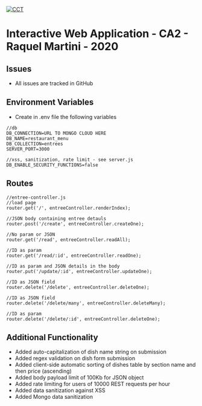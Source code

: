 [![CCT](https://www.cct.ie/wp-content/themes/hdcct/img/atoms/logo.jpg)](http://cct.ie)

# Interactive Web Application - CA2 -  Raquel Martini - 2020


## Issues
* All issues are tracked in GitHub

## Environment Variables
* Create in .env file the following variables
~~~~
//db
DB_CONNECTION=URL TO MONGO CLOUD HERE
DB_NAME=restaurant_menu
DB_COLLECTION=entrees
SERVER_PORT=3000

//xss, sanitization, rate limit - see server.js
DB_ENABLE_SECURITY_FUNCTIONS=false
~~~~

## Routes
~~~~
//entree-controller.js
//load page
router.get('/', entreeController.renderIndex);  

//JSON body containing entree detauls
router.post('/create', entreeController.createOne);

//No param or JSON
router.get('/read', entreeController.readAll);

//ID as param 
router.get('/read/:id', entreeController.readOne);

//ID as param and JSON details in the body
router.put('/update/:id', entreeController.updateOne); 

//ID as JSON field
router.delete('/delete', entreeController.deleteOne);  

//ID as JSON field
router.delete('/delete/many', entreeController.deleteMany);  

//ID as param 
router.delete('/delete/:id', entreeController.deleteOne); 
~~~~

## Additional Functionality
* Added auto-capitalization of dish name string on submission
* Added regex validation on dish form submission
* Added client-side automatic sorting of dishes table by section name and then price (ascending)
* Added body payload limit of 100Kb for JSON object
* Added rate limiting for users of 10000 REST requests per hour
* Added data sanitization against XSS
* Added Mongo data sanitization






